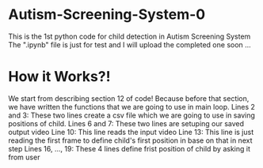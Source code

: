 # Autism-Screening-System-0
This is the 1st python code for child detection in Autism Screening System
The ".ipynb" file is just for test and I will upload the completed one soon ...

# How it Works?!
We start from describing section 12 of code! Because before that section, we have written the functions that we are going to use in main loop.
Lines 2 and 3: These two lines create a csv file which we are going to use in saving positions of child.
Lines 6 and 7: These two lines are setuping our saved output video
Line 10: This line reads the input video
Line 13: This line is just reading the first frame to define child's first position in base on that in next step
Lines 16, ..., 19: These 4 lines define frist position of child by asking it from user
